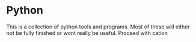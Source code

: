 Python
======

This is a collection of python tools and programs. Most of these will either not be fully finished or wont really be useful. Proceed with cation
